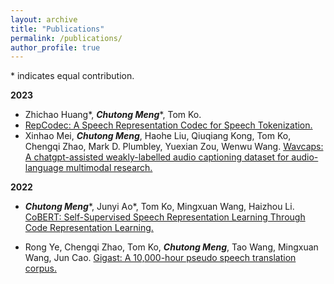 ```yaml
---
layout: archive
title: "Publications"
permalink: /publications/
author_profile: true
---
```


\* indicates equal contribution.

**2023**

- Zhichao Huang\*, **_Chutong Meng_**\*, Tom Ko. 
- [RepCodec: A Speech Representation Codec for Speech Tokenization.](https://arxiv.org/abs/2309.00169)
- Xinhao Mei, **_Chutong Meng_**, Haohe Liu, Qiuqiang Kong, Tom Ko, Chengqi Zhao, Mark D. Plumbley, Yuexian Zou, Wenwu
  Wang.
  [Wavcaps: A chatgpt-assisted weakly-labelled audio captioning dataset for audio-language multimodal research.](https://arxiv.org/abs/2303.17395)

**2022**

- **_Chutong Meng_**\*, Junyi Ao\*, Tom Ko, Mingxuan Wang, Haizhou Li.
  [CoBERT: Self-Supervised Speech Representation Learning Through Code Representation Learning.](https://arxiv.org/abs/2210.04062)

- Rong Ye, Chengqi Zhao, Tom Ko, **_Chutong Meng_**, Tao Wang, Mingxuan Wang, Jun Cao.
  [Gigast: A 10,000-hour pseudo speech translation corpus.](https://arxiv.org/abs/2204.03939)